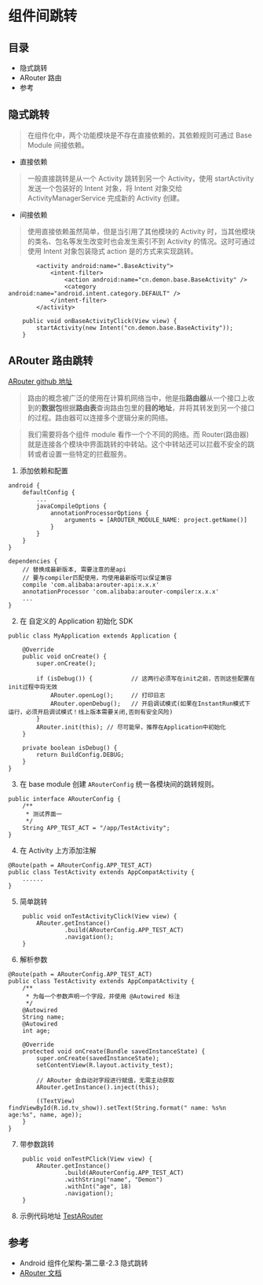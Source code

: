 # 组件间跳转

## 目录
- 隐式跳转
- ARouter 路由
- 参考

## 隐式跳转
> 在组件化中，两个功能模块是不存在直接依赖的，其依赖规则可通过 Base Module 间接依赖。

- 直接依赖
> 一般直接跳转是从一个 Activity 跳转到另一个 Activity，使用 startActivity 发送一个包装好的 Intent 对象，将 Intent 对象交给 ActivityManagerService 完成新的 Activity 创建。

- 间接依赖
> 使用直接依赖虽然简单，但是当引用了其他模块的 Activity 时，当其他模块的类名、包名等发生改变时也会发生索引不到 Activity 的情况。这时可通过使用 Intent 对象包装隐式 action 是的方式来实现跳转。

```
        <activity android:name=".BaseActivity">
            <intent-filter>
                <action android:name="cn.demon.base.BaseActivity" />
                <category android:name="android.intent.category.DEFAULT" />
            </intent-filter>
        </activity>
```

```
    public void onBaseActivityClick(View view) {
        startActivity(new Intent("cn.demon.base.BaseActivity"));
    }
```

## ARouter 路由跳转
[ARouter github 地址](https://github.com/alibaba/ARouter)

> 路由的概念被广泛的使用在计算机网络当中，他是指**路由器**从一个接口上收到的**数据包**根据**路由表**查询路由包里的**目的地址**，并将其转发到另一个接口的过程。路由器可以连接多个逻辑分来的网络。

> 我们需要将各个组件 module 看作一个个不同的网络。而 Router(路由器) 就是连接各个模块中界面跳转的中转站。这个中转站还可以拦截不安全的跳转或者设置一些特定的拦截服务。

1. 添加依赖和配置
```
android {
    defaultConfig {
        ...
        javaCompileOptions {
            annotationProcessorOptions {
                arguments = [AROUTER_MODULE_NAME: project.getName()]
            }
        }
    }
}

dependencies {
    // 替换成最新版本, 需要注意的是api
    // 要与compiler匹配使用，均使用最新版可以保证兼容
    compile 'com.alibaba:arouter-api:x.x.x'
    annotationProcessor 'com.alibaba:arouter-compiler:x.x.x'
    ...
}
```

2. 在 自定义的 Application 初始化 SDK
```
public class MyApplication extends Application {

    @Override
    public void onCreate() {
        super.onCreate();

        if (isDebug()) {           // 这两行必须写在init之前，否则这些配置在init过程中将无效
            ARouter.openLog();     // 打印日志
            ARouter.openDebug();   // 开启调试模式(如果在InstantRun模式下运行，必须开启调试模式！线上版本需要关闭,否则有安全风险)
        }
        ARouter.init(this); // 尽可能早，推荐在Application中初始化
    }

    private boolean isDebug() {
        return BuildConfig.DEBUG;
    }
}
```

3. 在 base module 创建 `ARouterConfig` 统一各模块间的跳转规则。
```
public interface ARouterConfig {
    /**
     * 测试界面一
     */
    String APP_TEST_ACT = "/app/TestActivity";
}
```

4. 在 Activity 上方添加注解
```
@Route(path = ARouterConfig.APP_TEST_ACT)
public class TestActivity extends AppCompatActivity {
    ......
}
```

5. 简单跳转
```
    public void onTestActivityClick(View view) {
        ARouter.getInstance()
                .build(ARouterConfig.APP_TEST_ACT)
                .navigation();
    }
```

6. 解析参数
```
@Route(path = ARouterConfig.APP_TEST_ACT)
public class TestActivity extends AppCompatActivity {
    /**
     * 为每一个参数声明一个字段，并使用 @Autowired 标注
     */
    @Autowired
    String name;
    @Autowired
    int age;

    @Override
    protected void onCreate(Bundle savedInstanceState) {
        super.onCreate(savedInstanceState);
        setContentView(R.layout.activity_test);

        // ARouter 会自动对字段进行赋值，无需主动获取
        ARouter.getInstance().inject(this);

        ((TextView) findViewById(R.id.tv_show)).setText(String.format(" name: %s%n age:%s", name, age));
    }
}
```

7. 带参数跳转
```
    public void onTestPClick(View view) {
        ARouter.getInstance()
                .build(ARouterConfig.APP_TEST_ACT)
                .withString("name", "Demon")
                .withInt("age", 18)
                .navigation();
    }
```

8. 示例代码地址
[TestARouter](https://github.com/Demons96/TestPrograms/tree/master/TestARouter)

## 参考
- Android 组件化架构-第二章-2.3 隐式跳转
- [ARouter 文档](https://github.com/alibaba/ARouter/blob/master/README_CN.md)